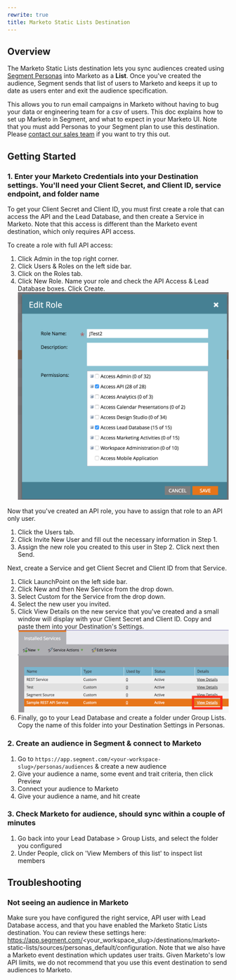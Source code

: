 ```yaml
---
rewrite: true
title: Marketo Static Lists Destination
---
```


## Overview

The Marketo Static Lists destination lets you sync audiences created using [Segment Personas](/docs/personas) into Marketo as a **List**. Once you've created the audience, Segment sends that list of users to Marketo and keeps it up to date as users enter and exit the audience specification.

This allows you to run email campaigns in Marketo without having to bug your data or engineering team for a csv of users. This doc explains how to set up Marketo in Segment, and what to expect in your Marketo UI. Note that you must add Personas to your Segment plan to use this destination. Please [contact our sales team](https://segment.com/contact/demo) if you want to try this out.

## Getting Started

### 1. Enter your Marketo Credentials into your Destination settings. You'll need your Client Secret, and Client ID, service endpoint, and folder name

To get your Client Secret and Client ID, you must first create a role that can access the API and the Lead Database, and then create a Service in Marketo. Note that this access is different than the Marketo event destination, which only requires API access.

To create a role with full API access:

1. Click Admin in the top right corner.
2. Click Users & Roles on the left side bar.
3. Click on the Roles tab.
4. Click New Role. Name your role and check the API Access & Lead Database boxes. Click Create.
![](../marketo-v2/images/edit-role.png)


Now that you've created an API role, you have to assign that role to an API only user.

1. Click the Users tab.
2. Click Invite New User and fill out the necessary information in Step 1.
3. Assign the new role you created to this user in Step 2. Click next then Send.

Next, create a Service and get Client Secret and Client ID from that Service.

1. Click LaunchPoint on the left side bar.
2. Click New and then New Service from the drop down.
3. Select Custom for the Service from the drop down.
4. Select the new user you invited.
5. Click View Details on the new service that you've created and a small window will display with your Client Secret and Client ID. Copy and paste them into your Destination's Settings.
![](../marketo-v2/images/c3s0qJ-dDSO+.png)
6. Finally, go to your Lead Database and create a folder under Group Lists. Copy the name of this folder into your Destination Settings in Personas.


### 2. Create an audience in Segment & connect to Marketo

1. Go to `https://app.segment.com/<your-workspace-slug>/personas/audiences` & create a new audience
2. Give your audience a name, some event and trait criteria, then click Preview
3. Connect your audience to Marketo
4. Give your audience a name, and hit create


### 3. Check Marketo for audience, should sync within a couple of minutes

1. Go back into your Lead Database > Group Lists, and select the folder you configured
2. Under People, click on 'View Members of this list' to inspect list members

## Troubleshooting

### Not seeing an audience in Marketo

Make sure you have configured the right service, API user with Lead Database access, and that you have enabled the Marketo Static Lists destination. You can review these settings here: https://app.segment.com/<your_workspace_slug>/destinations/marketo-static-lists/sources/personas_default/configuration. Note that we also have a Marketo event destination which updates user traits. Given Marketo's low API limits, we do not recommend that you use this event destination to send audiences to Marketo.
